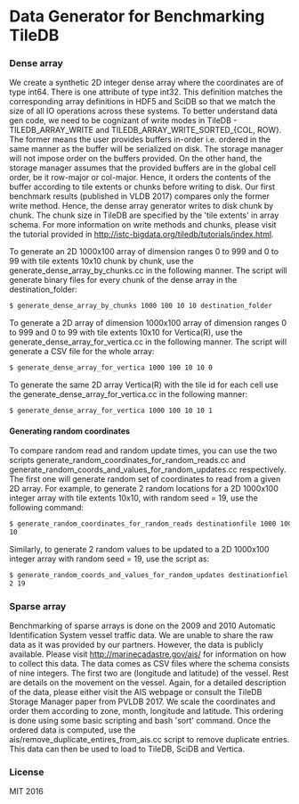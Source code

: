 # Data Generator for Benchmarking TileDB

### Dense array
We create a synthetic 2D integer dense array where the coordinates are of type
int64. There is one attribute of type int32. This definition matches the
corresponding array definitions in HDF5 and SciDB so that we match the size of
all IO operations across these systems. To better understand data gen code, we
need to be cognizant of write modes in TileDB - TILEDB_ARRAY_WRITE and
TILEDB_ARRAY_WRITE_SORTED_{COL, ROW}. The former means the user provides buffers
in-order i.e. ordered in the same manner as the buffer will be serialized on
disk. The storage manager will not impose order on the buffers provided. On the
other hand, the storage manager assumes that the provided buffers are in the
global cell order, be it row-major or col-major. Hence, it orders the contents
of the buffer according to tile extents or chunks before writing to disk. Our
first benchmark results (published in VLDB 2017) compares only the former write
method. Hence, the dense array generator writes to disk chunk by chunk. The
chunk size in TileDB are specified by the 'tile extents' in array schema. For
more information on write methods and chunks, please visit the tutorial provided
in http://istc-bigdata.org/tiledb/tutorials/index.html.

To generate an 2D 1000x100 array of dimension ranges 0 to 999 and 0 to 99 with
tile extents 10x10 chunk by chunk, use the generate_dense_array_by_chunks.cc in
the following manner. The script will generate binary files for every chunk of
the dense array in the destination_folder:
```sh
$ generate_dense_array_by_chunks 1000 100 10 10 destination_folder
```

To generate a 2D array of dimension 1000x100 array of dimension ranges 0 to 999
and 0 to 99 with tile extents 10x10 for Vertica(R), use the
generate_dense_array_for_vertica.cc in the following manner. The script will
generate a CSV file for the whole array:
```sh
$ generate_dense_array_for_vertica 1000 100 10 10 0
```
To generate the same 2D array Vertica(R) with the tile id for each cell use the
generate_dense_array_for_vertica.cc in the following manner:
```sh
$ generate_dense_array_for_vertica 1000 100 10 10 1
```

#### Generating random coordinates
To compare random read and random update times, you can use the two scripts
generate_random_coordinates_for_random_reads.cc and
generate_random_coords_and_values_for_random_updates.cc respectively. The first
one will generate random set of coordinates to read from a given 2D array. For
example, to generate 2 random locations for a 2D 1000x100 integer array with
tile extents 10x10, with random seed = 19, use the following command:
```sh
$ generate_random_coordinates_for_random_reads destinationfile 1000 100 2 19 10
10
```
Similarly, to generate 2 random values to be updated to a 2D 1000x100 integer
array with random seed = 19, use the script as:
```sh
$ generate_random_coords_and_values_for_random_updates destinationfiel 1000 100
2 19
```

### Sparse array
Benchmarking of sparse arrays is done on the 2009 and 2010 Automatic
Identification System vessel traffic data. We are unable to share the raw data
as it was provided by our partners. However, the data is publicly available.
Please visit http://marinecadastre.gov/ais/ for information on how to collect
this data. The data comes as CSV files where the schema consists of nine
integers. The first two are (longitude and latitude) of the vessel. Rest are
details on the movement on the vessel. Again, for a detailed description of the
data, please either visit the AIS webpage or consult the TileDB Storage Manager
paper from PVLDB 2017. We scale the coordinates and order them according to
zone, month, longitude and latitude. This ordering is done using some basic
scripting and bash 'sort' command. Once the ordered data is computed, use the
ais/remove_duplicate_entires_from_ais.cc script to remove duplicate entries.
This data can then be used to load to TileDB, SciDB and Vertica.

### License
MIT 2016


